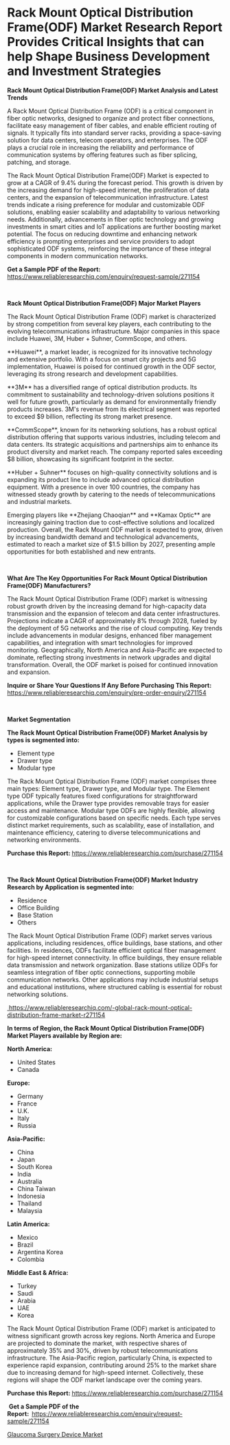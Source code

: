 <p><h1>Rack Mount Optical Distribution Frame(ODF) Market Research Report Provides Critical Insights that can help Shape Business Development and Investment Strategies</h1></p><p><strong>Rack Mount Optical Distribution Frame(ODF) Market Analysis and Latest Trends</strong></p>
<p><p>A Rack Mount Optical Distribution Frame (ODF) is a critical component in fiber optic networks, designed to organize and protect fiber connections, facilitate easy management of fiber cables, and enable efficient routing of signals. It typically fits into standard server racks, providing a space-saving solution for data centers, telecom operators, and enterprises. The ODF plays a crucial role in increasing the reliability and performance of communication systems by offering features such as fiber splicing, patching, and storage.</p><p>The Rack Mount Optical Distribution Frame(ODF) Market is expected to grow at a CAGR of 9.4% during the forecast period. This growth is driven by the increasing demand for high-speed internet, the proliferation of data centers, and the expansion of telecommunication infrastructure. Latest trends indicate a rising preference for modular and customizable ODF solutions, enabling easier scalability and adaptability to various networking needs. Additionally, advancements in fiber optic technology and growing investments in smart cities and IoT applications are further boosting market potential. The focus on reducing downtime and enhancing network efficiency is prompting enterprises and service providers to adopt sophisticated ODF systems, reinforcing the importance of these integral components in modern communication networks.</p></p>
<p><strong>Get a Sample PDF of the Report:&nbsp;</strong> <a href="https://www.reliableresearchiq.com/enquiry/request-sample/271154?utm_campaign=3177&utm_medium=2&utm_source=Github&utm_content=ia&utm_term=30032025&utm_id=rack-mount-optical-distribution-frameodf">https://www.reliableresearchiq.com/enquiry/request-sample/271154</a></p>
<p>&nbsp;</p>
<p><strong>Rack Mount Optical Distribution Frame(ODF) Major Market Players</strong></p>
<p><p>The Rack Mount Optical Distribution Frame (ODF) market is characterized by strong competition from several key players, each contributing to the evolving telecommunications infrastructure. Major companies in this space include Huawei, 3M, Huber + Suhner, CommScope, and others.</p><p>**Huawei**, a market leader, is recognized for its innovative technology and extensive portfolio. With a focus on smart city projects and 5G implementation, Huawei is poised for continued growth in the ODF sector, leveraging its strong research and development capabilities.</p><p>**3M** has a diversified range of optical distribution products. Its commitment to sustainability and technology-driven solutions positions it well for future growth, particularly as demand for environmentally friendly products increases. 3M's revenue from its electrical segment was reported to exceed $9 billion, reflecting its strong market presence.</p><p>**CommScope**, known for its networking solutions, has a robust optical distribution offering that supports various industries, including telecom and data centers. Its strategic acquisitions and partnerships aim to enhance its product diversity and market reach. The company reported sales exceeding $8 billion, showcasing its significant footprint in the sector.</p><p>**Huber + Suhner** focuses on high-quality connectivity solutions and is expanding its product line to include advanced optical distribution equipment. With a presence in over 100 countries, the company has witnessed steady growth by catering to the needs of telecommunications and industrial markets.</p><p>Emerging players like **Zhejiang Chaoqian** and **Kamax Optic** are increasingly gaining traction due to cost-effective solutions and localized production. Overall, the Rack Mount ODF market is expected to grow, driven by increasing bandwidth demand and technological advancements, estimated to reach a market size of $1.5 billion by 2027, presenting ample opportunities for both established and new entrants.</p></p>
<p>&nbsp;</p>
<p><strong>What Are The Key Opportunities For Rack Mount Optical Distribution Frame(ODF) Manufacturers?</strong></p>
<p><p>The Rack Mount Optical Distribution Frame (ODF) market is witnessing robust growth driven by the increasing demand for high-capacity data transmission and the expansion of telecom and data center infrastructures. Projections indicate a CAGR of approximately 8% through 2028, fueled by the deployment of 5G networks and the rise of cloud computing. Key trends include advancements in modular designs, enhanced fiber management capabilities, and integration with smart technologies for improved monitoring. Geographically, North America and Asia-Pacific are expected to dominate, reflecting strong investments in network upgrades and digital transformation. Overall, the ODF market is poised for continued innovation and expansion.</p></p>
<p><strong>Inquire or Share Your Questions If Any Before Purchasing This Report:</strong> <a href="https://www.reliableresearchiq.com/enquiry/pre-order-enquiry/271154?utm_campaign=3177&utm_medium=2&utm_source=Github&utm_content=ia&utm_term=30032025&utm_id=rack-mount-optical-distribution-frameodf">https://www.reliableresearchiq.com/enquiry/pre-order-enquiry/271154</a></p>
<p>&nbsp;</p>
<p><strong>Market Segmentation</strong></p>
<p><strong>The Rack Mount Optical Distribution Frame(ODF) Market Analysis by types is segmented into:</strong></p>
<p><ul><li>Element type</li><li>Drawer type</li><li>Modular type</li></ul></p>
<p><p>The Rack Mount Optical Distribution Frame (ODF) market comprises three main types: Element type, Drawer type, and Modular type. The Element type ODF typically features fixed configurations for straightforward applications, while the Drawer type provides removable trays for easier access and maintenance. Modular type ODFs are highly flexible, allowing for customizable configurations based on specific needs. Each type serves distinct market requirements, such as scalability, ease of installation, and maintenance efficiency, catering to diverse telecommunications and networking environments.</p></p>
<p><strong>Purchase this Report:&nbsp;</strong><a href="https://www.reliableresearchiq.com/purchase/271154?utm_campaign=3177&utm_medium=2&utm_source=Github&utm_content=ia&utm_term=30032025&utm_id=rack-mount-optical-distribution-frameodf">https://www.reliableresearchiq.com/purchase/271154</a></p>
<p>&nbsp;</p>
<p><strong>The Rack Mount Optical Distribution Frame(ODF) Market Industry Research by Application is segmented into:</strong></p>
<p><ul><li>Residence</li><li>Office Building</li><li>Base Station</li><li>Others</li></ul></p>
<p><p>The Rack Mount Optical Distribution Frame (ODF) market serves various applications, including residences, office buildings, base stations, and other facilities. In residences, ODFs facilitate efficient optical fiber management for high-speed internet connectivity. In office buildings, they ensure reliable data transmission and network organization. Base stations utilize ODFs for seamless integration of fiber optic connections, supporting mobile communication networks. Other applications may include industrial setups and educational institutions, where structured cabling is essential for robust networking solutions.</p></p>
<p><a href="https://www.reliableresearchiq.com/-global-rack-mount-optical-distribution-frame-market-r271154?utm_campaign=3177&utm_medium=2&utm_source=Github&utm_content=ia&utm_term=30032025&utm_id=rack-mount-optical-distribution-frameodf">&nbsp;https://www.reliableresearchiq.com/-global-rack-mount-optical-distribution-frame-market-r271154</a></p>
<p><strong>In terms of Region, the Rack Mount Optical Distribution Frame(ODF) Market Players available by Region are:</strong></p>
<p>
    <p> <strong> North America: </strong>
        <ul>
            <li>United States</li>
            <li>Canada</li>
        </ul>
        </p> 
    <p> <strong> Europe: </strong>
        <ul>
            <li>Germany</li>
            <li>France</li>
            <li>U.K.</li>
            <li>Italy</li>
            <li>Russia</li>
        </ul>
        </p> 
    <p> <strong> Asia-Pacific: </strong>
        <ul>
            <li>China</li>
            <li>Japan</li>
            <li>South Korea</li>
            <li>India</li>
            <li>Australia</li>
            <li>China Taiwan</li>
            <li>Indonesia</li>
            <li>Thailand</li>
            <li>Malaysia</li>
        </ul>
        </p> 
    <p> <strong> Latin America: </strong>
        <ul>
            <li>Mexico</li>
            <li>Brazil</li>
            <li>Argentina Korea</li>
            <li>Colombia</li>
        </ul>
        </p> 
    <p> <strong> Middle East & Africa: </strong>
        <ul>
            <li>Turkey</li>
            <li>Saudi</li>
            <li>Arabia</li>
            <li>UAE</li>
            <li>Korea</li>
        </ul>
    </p>
    </p>
<p><p>The Rack Mount Optical Distribution Frame (ODF) market is anticipated to witness significant growth across key regions. North America and Europe are projected to dominate the market, with respective shares of approximately 35% and 30%, driven by robust telecommunications infrastructure. The Asia-Pacific region, particularly China, is expected to experience rapid expansion, contributing around 25% to the market share due to increasing demand for high-speed internet. Collectively, these regions will shape the ODF market landscape over the coming years.</p></p>
<p><strong>Purchase this Report: </strong><a href="https://www.reliableresearchiq.com/purchase/271154?utm_campaign=3177&utm_medium=2&utm_source=Github&utm_content=ia&utm_term=30032025&utm_id=rack-mount-optical-distribution-frameodf">https://www.reliableresearchiq.com/purchase/271154</a></p>
<p>&nbsp;<strong>Get a Sample PDF of the Report:&nbsp;&nbsp;</strong><a href="https://www.reliableresearchiq.com/enquiry/request-sample/271154?utm_campaign=3177&utm_medium=2&utm_source=Github&utm_content=ia&utm_term=30032025&utm_id=rack-mount-optical-distribution-frameodf">https://www.reliableresearchiq.com/enquiry/request-sample/271154</a></p>
<p><strong></strong></p>
<p><p><a href="https://github.com/kaloyhboosh/Market-Research-Report-List-1/blob/main/glaucoma-surgery-device-market.md?utm_campaign=3177&utm_medium=2&utm_source=Github&utm_content=ia&utm_term=30032025&utm_id=rack-mount-optical-distribution-frameodf">Glaucoma Surgery Device Market</a></p></p>